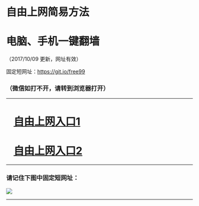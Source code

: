 ﻿# 自由上网简易方法

# 电脑、手机一键翻墙

（2017/10/09 更新，网址有效）

固定短网址：https://git.io/free99

### （微信如打不开，请转到浏览器打开）


***





# &nbsp;&nbsp; <a href="http://ft400723885.fwq-tz-1001.info/fwqtz01.html?t=100900110804 " target="_blank">自由上网入口1</a>
# &nbsp;&nbsp; <a href="http://ft3016621646.fwq-tz-1002.info/fwqtz02.html?t=100900115797 " target="_blank">自由上网入口2</a>
***

### 请记住下图中固定短网址：

<img src="https://s3-us-west-2.amazonaws.com/fwq-1001/yjfq-20170905okok.png" /> 


***

